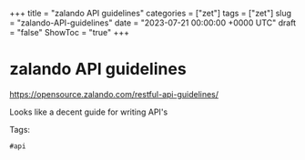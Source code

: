 +++
title = "zalando API guidelines"
categories = ["zet"]
tags = ["zet"]
slug = "zalando-API-guidelines"
date = "2023-07-21 00:00:00 +0000 UTC"
draft = "false"
ShowToc = "true"
+++

# zalando API guidelines

<https://opensource.zalando.com/restful-api-guidelines/>

Looks like a decent guide for writing API's

Tags:

    #api 


